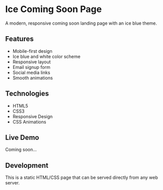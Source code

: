 # Ice Coming Soon Page

A modern, responsive coming soon landing page with an ice blue theme.

## Features

- Mobile-first design
- Ice blue and white color scheme
- Responsive layout
- Email signup form
- Social media links
- Smooth animations

## Technologies

- HTML5
- CSS3
- Responsive Design
- CSS Animations

## Live Demo

Coming soon...

## Development

This is a static HTML/CSS page that can be served directly from any web server.